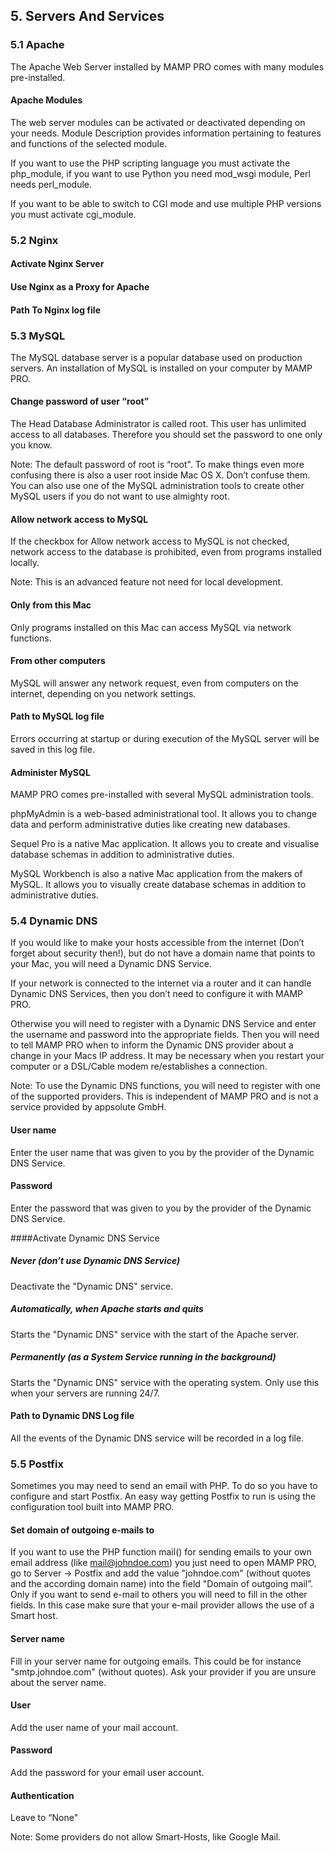 ## 5. Servers And Services

### 5.1 Apache

The Apache Web Server installed by MAMP PRO comes with many modules pre-installed.

#### Apache Modules

The web server modules can be activated or deactivated depending on your needs. Module Description provides information pertaining to features and functions of the selected module.

If you want to use the PHP scripting language you must activate the php_module, if you want to use Python you need mod_wsgi module, Perl needs perl_module.

If you want to be able to switch to CGI mode and use multiple PHP versions you must activate cgi_module.

### 5.2 Nginx

#### Activate Nginx Server

#### Use Nginx as a Proxy for Apache

#### Path To Nginx log file

### 5.3 MySQL

The MySQL database server is a popular database used on production servers. An installation of MySQL is installed on your computer by MAMP PRO.

#### Change password of user “root”

The Head Database Administrator is called root. This user has unlimited access to all databases. Therefore you should set the password to one only you know.

Note: The default password of root is “root". To make things even more confusing there is also a user root inside Mac OS X. Don’t confuse them. You can also use one of the MySQL administration tools to create other MySQL users if you do not want to use almighty root.
 
#### Allow network access to MySQL

If the checkbox for Allow network access to MySQL is not checked, network access to the database is prohibited, even from programs installed locally.

Note: This is an advanced feature not need for local development.
 

#### Only from this Mac

Only programs installed on this Mac can access MySQL via network functions.

#### From other computers

MySQL will answer any network request, even from computers on the internet, depending on you network settings.

#### Path to MySQL log file

Errors occurring at startup or during execution of the MySQL server will be saved in this log file.

#### Administer MySQL 

MAMP PRO comes pre-installed with several MySQL administration tools.

phpMyAdmin is a web-based administrational tool. It allows you to change data and perform administrative duties like creating new databases.

Sequel Pro is a native Mac application. It allows you to create and visualise database schemas in addition to administrative duties.

MySQL Workbench is also a native Mac application from the makers of MySQL. It allows you to visually create database schemas in addition to administrative duties.

 

### 5.4 Dynamic DNS

If you would like to make your hosts accessible from the internet (Don’t forget about security then!), but do not have a domain name that points to your Mac, you will need a Dynamic DNS Service. 

If your network is connected to the internet via a router and it can handle Dynamic DNS Services, then you don’t need to configure it with MAMP PRO. 

Otherwise you will need to register with a Dynamic DNS Service and enter the username and password into the appropriate fields. Then you will need to tell MAMP PRO when to inform the Dynamic DNS provider about a change in your Macs IP address. It may be necessary when you restart your computer or a DSL/Cable modem re/establishes a connection.

Note: To use the Dynamic DNS functions, you will need to register with one of the supported providers. This is independent of MAMP PRO and is not a service provided by appsolute GmbH.


#### User name

Enter the user name that was given to you by the provider of the Dynamic DNS Service.

#### Password

Enter the password that was given to you by the provider of the Dynamic DNS Service.

####Activate Dynamic DNS Service 

##### Never (don’t use Dynamic DNS Service)

Deactivate the "Dynamic DNS" service.

##### Automatically, when Apache starts and quits

Starts the "Dynamic DNS" service with the start of the Apache server.

##### Permanently (as a System Service running in the background)

Starts the "Dynamic DNS" service with the operating system. Only use this when your servers are running 24/7.

#### Path to Dynamic DNS Log file

All the events of the Dynamic DNS service will be recorded in a log file.

 

### 5.5 Postfix


Sometimes you may need to send an email with PHP. To do so you have to configure and start Postfix. An easy way getting Postfix to run is using the configuration tool built into MAMP PRO.

#### Set domain of outgoing e-mails to
If you want to use the PHP function mail() for sending emails to your own email address (like mail@johndoe.com) you just need to open MAMP PRO, go to Server -> Postfix and add the value "johndoe.com" (without quotes and the according domain name) into the field "Domain of outgoing mail”. Only if you want to send e-mail to others you will need to fill in the other fields. In this case make sure that your e-mail provider allows the use of a Smart host.

#### Server name
Fill in your server name for outgoing emails. This could be for instance "smtp.johndoe.com" (without quotes). Ask your provider if you are unsure about the server name.

#### User
Add the user name of your mail account.

#### Password
Add the password for your email user account.

#### Authentication
Leave to “None"

Note: Some providers do not allow Smart-Hosts, like Google Mail.



